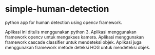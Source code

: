 # simple-human-detection
python app for human detection using opencv framework.

Aplikasi ini ditulis menggunakan python 3.
Aplikasi menggunakan framework opencv untuk mengakses kamera.
Aplikasi menggunakan framework cascade classifier untuk mendeteksi objek.
Aplikasi juga menggunakan framework metode deteksi HOG untuk mendeteksi objek.

